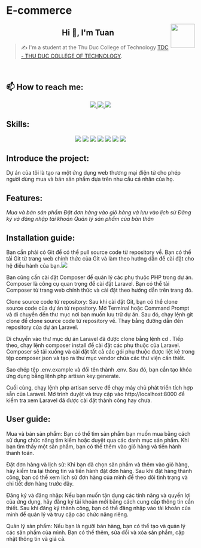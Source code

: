 # E-commerce
<img align="right" width="64" src="https://img.icons8.com/color/48/vietnam-circular.png" />

<h2 align="center">Hi 👋, I'm Tuan</h2>
<p align="center">
</p>

> ✍ I'm a student at the Thu Duc College of Technology [TDC - THU DUC COLLEGE OF TECHNOLOGY](https://el.tdc.edu.vn/).

<br />

## 📫 How to reach me:

<p align="center">
  <a href="https://www.facebook.com/profile.php?id=100045664062141&mibextid=ZbWKwL" alt="Facebook">
    <img src="https://img.icons8.com/fluent/48/000000/facebook-new.png" target="_blank" />
  </a> 
  <a href="https://github.com/TATTRAN25" alt="Github">
    <img src="https://img.icons8.com/fluent/48/000000/github.png"/>
  </a> 
  <a href="trananhtuan.tdc.2223@gmail.com" alt="Email">
    <img src="https://img.icons8.com/fluent/48/000000/mailing.png"/>
  </a>
</p>

## Skills:
<p align="center">
  <img src="https://img.icons8.com/color/48/000000/mysql-logo.png"/>
  <img src="https://img.icons8.com/color/48/000000/git.png"/>
  <img src="https://img.icons8.com/color/48/000000/github-2.png"/>
  <img src="https://img.icons8.com/color/48/000000/visual-studio-code-2019.png"/>
  <img src="https://img.icons8.com/color/48/null/visual-studio--v2.png"/>
  <img src="https://img.icons8.com/dusk/48/000000/anaconda.png"/>
  <img src="https://img.icons8.com/fluent/48/000000/spyder-ide.png"/>
</p>

## Introduce the project:
<p>
Dự án của tôi là tạo ra một ứng dụng web thương mại điện tử cho phép người dùng mua và bán sản phẩm dựa trên nhu cầu cá nhân của họ.
</p>

## Features:
<i>Mua và bán sản phẩm</i>
<i>Đặt đơn hàng vào giỏ hàng và lưu vào lịch sử</i>
<i>Đăng ký và đăng nhập tài khoản</i>
<i>Quản lý sản phẩm của bản thân</i>

## Installation guide:
<p>Bạn cần phải có Git để có thể pull source code từ repository về. Bạn có thể tải Git từ trang web chính thức của Git và làm theo hướng dẫn để cài đặt cho hệ điều hành của bạn.<img src="https://img.icons8.com/color/48/000000/git.png"/></p>
<p>Bạn cũng cần cài đặt Composer để quản lý các phụ thuộc PHP trong dự án. Composer là công cụ quan trọng để cài đặt Laravel. Bạn có thể tải Composer từ trang web chính thức và cài đặt theo hướng dẫn trên trang đó.</p>
<p>Clone source code từ repository:
Sau khi cài đặt Git, bạn có thể clone source code của dự án từ repository. Mở Terminal hoặc Command Prompt và di chuyển đến thư mục nơi bạn muốn lưu trữ dự án. Sau đó, chạy lệnh git clone <link-repository> để clone source code từ repository về. Thay <link-repository> bằng đường dẫn đến repository của dự án Laravel.</p>
<p>Di chuyển vào thư mục dự án Laravel đã được clone bằng lệnh cd <tên-dự-án>. Tiếp theo, chạy lệnh composer install để cài đặt các phụ thuộc của Laravel. Composer sẽ tải xuống và cài đặt tất cả các gói phụ thuộc được liệt kê trong tệp composer.json và tạo ra thư mục vendor chứa các thư viện cần thiết.</p>
<p>Sao chép tệp .env.example và đổi tên thành .env. Sau đó, bạn cần tạo khóa ứng dụng bằng lệnh php artisan key:generate.</p>
<p>Cuối cùng, chạy lệnh php artisan serve để chạy máy chủ phát triển tích hợp sẵn của Laravel. Mở trình duyệt và truy cập vào http://localhost:8000 để kiểm tra xem Laravel đã được cài đặt thành công hay chưa.</p>

## User guide:
<p>Mua và bán sản phẩm: Bạn có thể tìm sản phẩm bạn muốn mua bằng cách sử dụng chức năng tìm kiếm hoặc duyệt qua các danh mục sản phẩm. Khi bạn tìm thấy một sản phẩm, bạn có thể thêm vào giỏ hàng và tiến hành thanh toán.</p>
<p>Đặt đơn hàng và lịch sử: Khi bạn đã chọn sản phẩm và thêm vào giỏ hàng, hãy kiểm tra lại thông tin và tiến hành đặt đơn hàng. Sau khi đặt hàng thành công, bạn có thể xem lịch sử đơn hàng của mình để theo dõi tình trạng và chi tiết đơn hàng trước đây.</p>
<p>Đăng ký và đăng nhập: Nếu bạn muốn tận dụng các tính năng và quyền lợi của ứng dụng, hãy đăng ký tài khoản mới bằng cách cung cấp thông tin cần thiết. Sau khi đăng ký thành công, bạn có thể đăng nhập vào tài khoản của mình để quản lý và truy cập các chức năng riêng.</p>
<p>Quản lý sản phẩm: Nếu bạn là người bán hàng, bạn có thể tạo và quản lý các sản phẩm của mình. Bạn có thể thêm, sửa đổi và xóa sản phẩm, cập nhật thông tin và giá cả.</p>

